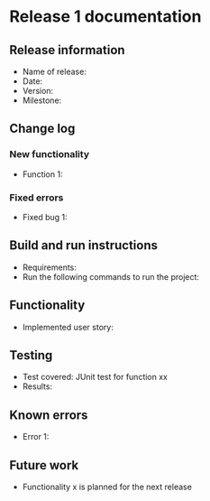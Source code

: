 # Release 1 documentation

## Release information

- Name of release:
- Date:
- Version:
- Milestone:

## Change log

### New functionality

- Function 1:

### Fixed errors

- Fixed bug 1:

## Build and run instructions

- Requirements:
- Run the following commands to run the project:

## Functionality

- Implemented user story:

## Testing

- Test covered: JUnit test for function xx
- Results:

## Known errors

- Error 1:

## Future work

- Functionality x is planned for the next release

